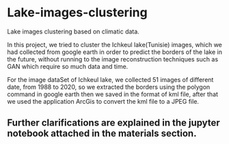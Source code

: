 # Lake-images-clustering
Lake images clustering based on climatic data.

In this project, we tried to cluster the Ichkeul lake(Tunisie) images, which we had collected from google earth in order to predict the borders of the lake in the future, without running to the image reconstruction techniques such as GAN which require so much data and time.

For the image dataSet of Ichkeul lake, we collected 51 images of different date, from 1988 to 2020, so we extracted the borders using the polygon command in google earth then we saved in the format of kml file, after that we used the application ArcGis to convert the kml file to a JPEG file.

## Further clarifications are explained in the jupyter notebook attached in the materials section.
